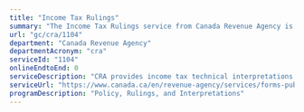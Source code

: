 ```yaml
---
title: "Income Tax Rulings"
summary: "The Income Tax Rulings service from Canada Revenue Agency is not available end-to-end online, according to the GC Service Inventory."
url: "gc/cra/1104"
department: "Canada Revenue Agency"
departmentAcronym: "cra"
serviceId: "1104"
onlineEndtoEnd: 0
serviceDescription: "CRA provides income tax technical interpretations and advance income tax rulings upon request. A technical interpretation  provides the CRA's interpretation of specific provisions of federal income tax law for no fee. A Ruling is a written statement confirming how the CRA's interpretation of specific provisions of federal income tax law applies to a definite transaction or transactions that a taxpayer is contemplating. A fee is charged for a ruling."
serviceUrl: "https://www.canada.ca/en/revenue-agency/services/forms-publications/publications/ic70-6/ic70-6-advance-income-tax-rulings-and-technical-interpretations.html"
programDescription: "Policy, Rulings, and Interpretations"
---
```

